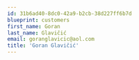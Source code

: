 ```yaml
---
id: 31b6ad40-8dc0-42a9-b2cb-38d227ff6b7d
blueprint: customers
first_name: Goran
last_name: Glavičić
email: goranglavicic@aol.com
title: 'Goran Glavičić'
---
```

